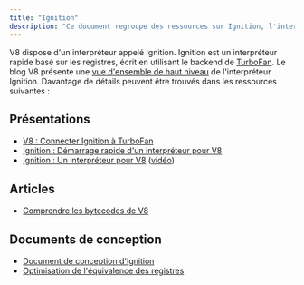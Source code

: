 ```yaml
---
title: "Ignition"
description: "Ce document regroupe des ressources sur Ignition, l'interpréteur de V8."
---
```

V8 dispose d'un interpréteur appelé Ignition. Ignition est un interpréteur rapide basé sur les registres, écrit en utilisant le backend de [TurboFan](/docs/turbofan). Le blog V8 présente une [vue d'ensemble de haut niveau](/blog/ignition-interpreter) de l'interpréteur Ignition. Davantage de détails peuvent être trouvés dans les ressources suivantes :

## Présentations

- [V8 : Connecter Ignition à TurboFan](https://docs.google.com/presentation/d/1chhN90uB8yPaIhx_h2M3lPyxPgdPmkADqSNAoXYQiVE/edit)
- [Ignition : Démarrage rapide d'un interpréteur pour V8](https://docs.google.com/presentation/d/1HgDDXBYqCJNasBKBDf9szap1j4q4wnSHhOYpaNy5mHU/edit#slide=id.g1357e6d1a4_0_58)
- [Ignition : Un interpréteur pour V8](https://docs.google.com/presentation/d/1OqjVqRhtwlKeKfvMdX6HaCIu9wpZsrzqpIVIwQSuiXQ/edit) ([vidéo](https://youtu.be/r5OWCtuKiAk))

## Articles

- [Comprendre les bytecodes de V8](https://medium.com/dailyjs/understanding-v8s-bytecode-317d46c94775)

## Documents de conception

- [Document de conception d'Ignition](https://docs.google.com/document/d/11T2CRex9hXxoJwbYqVQ32yIPMh0uouUZLdyrtmMoL44/edit?ts=56f27d9d#heading=h.6jz9dj3bnr8t)
- [Optimisation de l'équivalence des registres](https://docs.google.com/document/d/1wW_VkkIwhAAgAxLYM0wvoTEkq8XykibDIikGpWH7l1I/edit?ts=570d7131#heading=h.6jz9dj3bnr8t)
